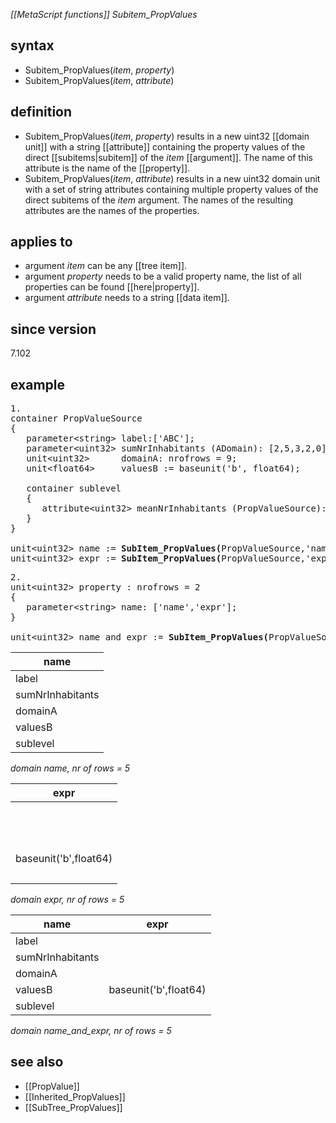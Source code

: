 *[[MetaScript functions]] Subitem_PropValues*

## syntax

- Subitem_PropValues(*item*, *property*)
- Subitem_PropValues(*item*, *attribute*)

## definition

- Subitem_PropValues(*item*, *property*) results in a new uint32 [[domain unit]] with a string [[attribute]] containing the property values of the direct [[subitems|subitem]] of the *item* [[argument]]. The name of this attribute is the name of the [[property]].
- Subitem_PropValues(*item*, *attribute*) results in a new uint32 domain unit with a set of string attributes containing multiple property values of the direct subitems of the *item* argument. The names of the resulting attributes are the names of the properties.

## applies to

- argument *item* can be any [[tree item]].
- argument *property* needs to be a valid property name, the list of all properties can be found [[here|property]].
- argument *attribute* needs to a string [[data item]].

## since version

7.102

## example

<pre>
1.
container PropValueSource
{
   parameter&lt;string&gt; label:['ABC'];
   parameter&lt;uint32&gt; sumNrInhabitants (ADomain): [2,5,3,2,0];
   unit&lt;uint32&gt;      domainA: nrofrows = 9;
   unit&lt;float64&gt;     valuesB := baseunit('b', float64);

   container sublevel
   {
      attribute&lt;uint32&gt; meanNrInhabitants (PropValueSource): [1,2,1,1,0];
   }
}

unit&lt;uint32&gt; name := <B>SubItem_PropValues(</B>PropValueSource,'name'<B>)</B>;
unit&lt;uint32&gt; expr := <B>SubItem_PropValues(</B>PropValueSource,'expr'<B>)</B>;
</pre>

<pre>
2.
unit&lt;uint32&gt; property : nrofrows = 2
{
   parameter&lt;string&gt; name: ['name','expr'];
}

unit&lt;uint32&gt; name_and_expr := <B>SubItem_PropValues(</B>PropValueSource, property/name<B>)</B>;
</pre>

| name             |
|------------------|
| label            |
| sumNrInhabitants |
| domainA          |
| valuesB          |
| sublevel         |

*domain name, nr of rows = 5*

| expr                  |
|-----------------------|
|                       |
|                       |
|                       |
| baseunit('b',float64) |
|                       |

*domain expr, nr of rows = 5*

| name             | expr                  |
|------------------|-----------------------|
| label            |                       |
| sumNrInhabitants |                       |
| domainA          |                       |
| valuesB          | baseunit('b',float64) |
| sublevel         |                       |

*domain name_and_expr, nr of rows = 5*

## see also

- [[PropValue]]
- [[Inherited_PropValues]]
- [[SubTree_PropValues]]